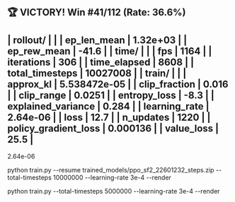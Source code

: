 🏆 VICTORY! Win #41/112 (Rate: 36.6%)
------------------------------------------
| rollout/                |              |
|    ep_len_mean          | 1.32e+03     |
|    ep_rew_mean          | -41.6        |
| time/                   |              |
|    fps                  | 1164         |
|    iterations           | 306          |
|    time_elapsed         | 8608         |
|    total_timesteps      | 10027008     |
| train/                  |              |
|    approx_kl            | 5.538472e-05 |
|    clip_fraction        | 0.016        |
|    clip_range           | 0.0251       |
|    entropy_loss         | -8.3         |
|    explained_variance   | 0.284        |
|    learning_rate        | 2.64e-06     |
|    loss                 | 12.7         |
|    n_updates            | 1220         |
|    policy_gradient_loss | 0.000136     |
|    value_loss           | 25.5         |
------------------------------------------




2.64e-06  




python train.py --resume trained_models/ppo_sf2_22601232_steps.zip --total-timesteps 10000000 --learning-rate 3e-4 --render



python train.py --total-timesteps 5000000 --learning-rate 3e-4 --render